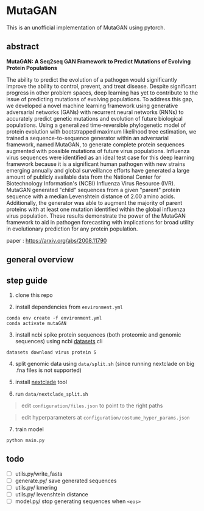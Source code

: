 # MutaGAN

This is an unofficial implementation of MutaGAN using pytorch.

## abstract
**MutaGAN: A Seq2seq GAN Framework to Predict Mutations of Evolving Protein Populations**

The ability to predict the evolution of a pathogen would significantly improve the ability to control, prevent, and treat disease. Despite significant progress in other problem spaces, deep learning has yet to contribute to the issue of predicting mutations of evolving populations. To address this gap, we developed a novel machine learning framework using generative adversarial networks (GANs) with recurrent neural networks (RNNs) to accurately predict genetic mutations and evolution of future biological populations. Using a generalized time-reversible phylogenetic model of protein evolution with bootstrapped maximum likelihood tree estimation, we trained a sequence-to-sequence generator within an adversarial framework, named MutaGAN, to generate complete protein sequences augmented with possible mutations of future virus populations. Influenza virus sequences were identified as an ideal test case for this deep learning framework because it is a significant human pathogen with new strains emerging annually and global surveillance efforts have generated a large amount of publicly available data from the National Center for Biotechnology Information's (NCBI) Influenza Virus Resource (IVR). MutaGAN generated "child" sequences from a given "parent" protein sequence with a median Levenshtein distance of 2.00 amino acids. Additionally, the generator was able to augment the majority of parent proteins with at least one mutation identified within the global influenza virus population. These results demonstrate the power of the MutaGAN framework to aid in pathogen forecasting with implications for broad utility in evolutionary prediction for any protein population.

paper : <https://arxiv.org/abs/2008.11790>

## general overview

## step guide 

1. clone this repo

2. install dependencies from `environment.yml`

```
conda env create -f environment.yml
conda activate mutaGAN
```

3. install ncbi spike protein sequences (both proteomic and genomic sequences) using ncbi [datasets](https://www.ncbi.nlm.nih.gov/datasets/docs/) cli 

```
datasets download virus protein S
```
4. split genomic data using `data/split.sh` (since running nextclade on big .fna files is not supported)

5. install [nextclade](https://docs.nextstrain.org/projects/nextclade/en/stable/user/nextclade-cli.html) tool

6. run `data/nextclade_split.sh` 

> edit `configuration/files.json` to point to the right paths

> edit hyperparameters at `configuration/costume_hyper_params.json`  

7. train model 
```
python main.py
```

## todo

- [ ] utils.py/write_fasta
- [ ] generate.py/ save generated sequences
- [ ] utils.py/ kmering
- [ ] utils.py/ levenshtein distance
- [ ] model.py/ stop generating sequences when `<eos>`